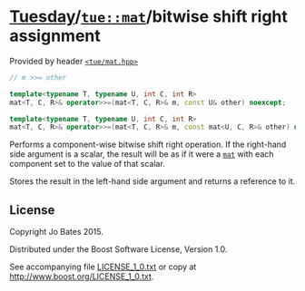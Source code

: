 [Tuesday](../../../README.md)/[`tue::mat`](../../headers/mat.md)/bitwise shift right assignment
===============================================================================================
Provided by header [`<tue/mat.hpp>`](../../headers/mat.md)

```c++
// m >>= other

template<typename T, typename U, int C, int R>
mat<T, C, R>& operator>>=(mat<T, C, R>& m, const U& other) noexcept;

template<typename T, typename U, int C, int R>
mat<T, C, R>& operator>>=(mat<T, C, R>& m, const mat<U, C, R>& other) noexcept;
```

Performs a component-wise bitwise shift right operation. If the right-hand side
argument is a scalar, the result will be as if it were a
[`mat`](../../headers/mat.md) with each component set to the value of that
scalar.

Stores the result in the left-hand side argument and returns a reference to it.

License
-------
Copyright Jo Bates 2015.

Distributed under the Boost Software License, Version 1.0.

See accompanying file [LICENSE_1_0.txt](../../../LICENSE_1_0.txt) or copy at
http://www.boost.org/LICENSE_1_0.txt.
